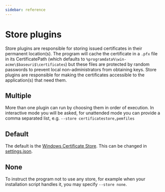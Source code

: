 ```yaml
---
sidebar: reference
---
```


# Store plugins
Store plugins are responsible for storing issued certificates in their permanent 
location(s). The program will cache the certificate in a `.pfx` file in its 
CertificatePath (which defaults to `%programdata%\win-acme\$baseuri$\certificates`) but 
these files are protected by random passwords to prevent local non-administrators 
from obtaining keys. Store plugins are responsible for making the certificates 
accessible to the application(s) that need them.

## Multiple
More than one plugin can run by choosing them in order of execution. In interactive 
mode you will be asked, for unattended mode you can provide a comma separated list, 
e.g. `--store certificatestore,pemfiles`

## Default
The default is the [Windows Certificate Store](/reference/plugins/store/certificatestore).
This can be changed in [settings.json](/reference/settings).

## None
To instruct the program not to use any store, for example when your installation 
script handles it, you may specify `--store none`. 